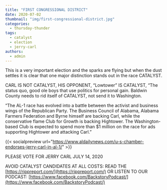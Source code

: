 ```yaml
---
title: "FIRST CONGRESSIONAL DISTRICT"
date: 2020-07-02
thumbnail: "img/first-congressional-district.jpg"
categories: 
  - thursday-thunder
tags: 
  - catalyst
  - election
  - jerry-carl
authors: 
  - admin
---
```


This is a very important election and the sparks are flying but when the dust settles it is clear that one major distinction stands out in the race CATALYST.

CARL IS NOT CATALYST, HIS OPPONENT, “Lowtower” IS CATALYST, “The status quo, good ole boys that use politics for personal gain. Baldwin County needs to rid itself of CATALYST, not send it to Washington.

“The AL-1 race has evolved into a battle between the activist and business wings of the Republican Party. The Business Council of Alabama, Alabama Farmers Federation and Byrne himself are backing Carl, while the conservative flame Club for Growth is backing Hightower. The Washington-based Club is expected to spend more than $1 million on the race for ads supporting Hightower and attacking Carl.”

{{< socialpreview url="https://www.aldailynews.com/u-s-chamber-endorses-jerry-carl-in-al-1/" >}}

PLEASE VOTE FOR JERRY CARL JULY 14, 2020

AVOID CATALYST CANDIDATES AT ALL COSTS: READ THE [https://rippreport.com/](https://rippreport.com/) OR LISTEN TO OUR PODCAST: [https://www.facebook.com/BackstoryPodcast/](https://www.facebook.com/BackstoryPodcast/)
